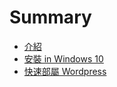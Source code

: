# Summary

* [介紹](README.md)
* [安裝 in Windows 10](chaps/ch1-install.md) 
* [快速部屬 Wordpress](chaps/wordpress.md)
